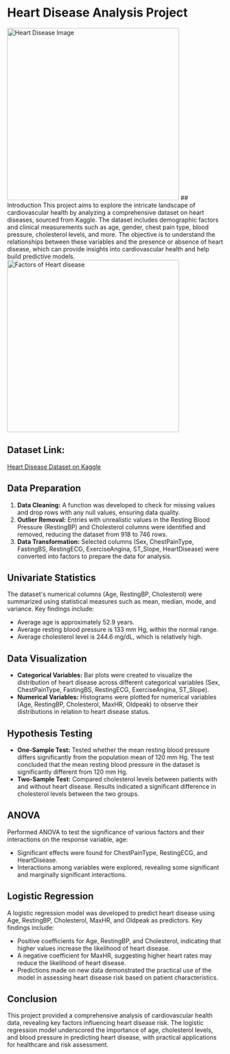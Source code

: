 # Heart Disease Analysis Project

<img src= "https://github.com/user-attachments/assets/e18724e1-4e66-4dfc-938a-7678b62a6e50" alt="Heart Disease Image" width="400"/>
## Introduction
This project aims to explore the intricate landscape of cardiovascular health by analyzing a comprehensive dataset on heart diseases, sourced from Kaggle. The dataset includes demographic factors and clinical measurements such as age, gender, chest pain type, blood pressure, cholesterol levels, and more. The objective is to understand the relationships between these variables and the presence or absence of heart disease, which can provide insights into cardiovascular health and help build predictive models.

<img src= "https://github.com/user-attachments/assets/d4d5754d-63c7-40e5-b8c6-e9282c2f4dc4" alt="Factors of Heart disease" width="400"/>

## Dataset Link: 
[Heart Disease Dataset on Kaggle](https://www.kaggle.com/datasets/amirmahdiabbootalebi/heart-disease/data)

## Data Preparation
1. **Data Cleaning:** A function was developed to check for missing values and drop rows with any null values, ensuring data quality.
2. **Outlier Removal:** Entries with unrealistic values in the Resting Blood Pressure (RestingBP) and Cholesterol columns were identified and removed, reducing the dataset from 918 to 746 rows.
3. **Data Transformation:** Selected columns (Sex, ChestPainType, FastingBS, RestingECG, ExerciseAngina, ST_Slope, HeartDisease) were converted into factors to prepare the data for analysis.

## Univariate Statistics
The dataset's numerical columns (Age, RestingBP, Cholesterol) were summarized using statistical measures such as mean, median, mode, and variance. Key findings include:
- Average age is approximately 52.9 years.
- Average resting blood pressure is 133 mm Hg, within the normal range.
- Average cholesterol level is 244.6 mg/dL, which is relatively high.
  
## Data Visualization
- **Categorical Variables:** Bar plots were created to visualize the distribution of heart disease across different categorical variables (Sex, ChestPainType, FastingBS, RestingECG, ExerciseAngina, ST_Slope).
- **Numerical Variables:** Histograms were plotted for numerical variables (Age, RestingBP, Cholesterol, MaxHR, Oldpeak) to observe their distributions in relation to heart disease status.

## Hypothesis Testing
- **One-Sample Test:** Tested whether the mean resting blood pressure differs significantly from the population mean of 120 mm Hg. The test concluded that the mean resting blood pressure in the dataset is significantly different from 120 mm Hg.
- **Two-Sample Test:** Compared cholesterol levels between patients with and without heart disease. Results indicated a significant difference in cholesterol levels between the two groups.

## ANOVA
Performed ANOVA to test the significance of various factors and their interactions on the response variable, age:
- Significant effects were found for ChestPainType, RestingECG, and HeartDisease.
- Interactions among variables were explored, revealing some significant and marginally significant interactions.

## Logistic Regression
A logistic regression model was developed to predict heart disease using Age, RestingBP, Cholesterol, MaxHR, and Oldpeak as predictors. Key findings include:
- Positive coefficients for Age, RestingBP, and Cholesterol, indicating that higher values increase the likelihood of heart disease.
- A negative coefficient for MaxHR, suggesting higher heart rates may reduce the likelihood of heart disease.
- Predictions made on new data demonstrated the practical use of the model in assessing heart disease risk based on patient characteristics.

## Conclusion
This project provided a comprehensive analysis of cardiovascular health data, revealing key factors influencing heart disease risk. The logistic regression model underscored the importance of age, cholesterol levels, and blood pressure in predicting heart disease, with practical applications for healthcare and risk assessment.
